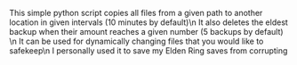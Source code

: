 This simple python script copies all files from a given path to another location in given intervals (10 minutes by default)\n
It also deletes the eldest backup when their amount reaches a given number (5 backups by default) \n
It can be used for dynamically changing files that you would like to safekeep\n
I personally used it to save my Elden Ring saves from corrupting
